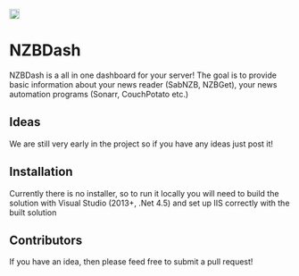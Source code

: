 <a href="https://ci.appveyor.com/project/tidusjar/NZBDash"><image src="https://ci.appveyor.com/api/projects/status/a7x40vnsb786ucan/branch/master?svg=true" height="18"></a>


# NZBDash

NZBDash is a all in one dashboard for your server! 
The goal is to provide basic information about your news reader (SabNZB, NZBGet), your news automation programs (Sonarr, CouchPotato etc.)

## Ideas

We are still very early in the project so if you have any ideas just post it!

## Installation

Currently there is no installer, so to run it locally you will need to build the solution with Visual Studio (2013+, .Net 4.5) and set up IIS correctly with the built solution

## Contributors

If you have an idea, then please feed free to submit a pull request!
